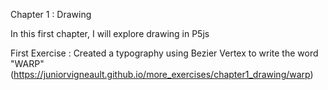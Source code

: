 Chapter 1 : Drawing

In this first chapter, I will explore drawing in P5js 

First Exercise : Created a typography using Bezier Vertex to write the word "WARP" (https://juniorvigneault.github.io/more_exercises/chapter1_drawing/warp)
